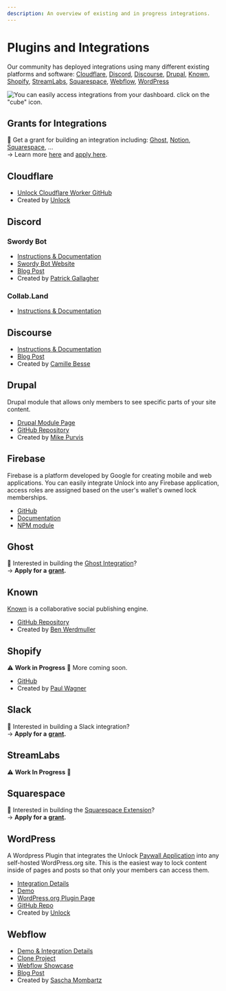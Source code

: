 ```yaml
---
description: An overview of existing and in progress integrations.
---
```


# Plugins and Integrations

Our community has deployed integrations using many different existing platforms and software: [Cloudflare](./#cloudflare), [Discord](./#discord), [Discourse](./#discourse), [Drupal](./#drupal), [Known](./#known), [Shopify](./#shopify), [StreamLabs](./#streamlabs), [Squarespace](./#squarespace), [Webflow](./#webflow), [WordPress](./#wordpress)

![You can easily access integrations from your dashboard. click on the "cube" icon.](/img/creators/dashboard-cube.png)

## Grants for Integrations

👀 Get a grant for building an integration including: [Ghost](https://ghost.org/integrations/custom-integrations/), [Notion](http://developers.notion.com), [Squarespace](https://www.squarespace.com/extensions/home), ...\
→ Learn more [here](../../governance/grants-bounties-and-matchings.md#grants) and [apply here](../../governance/grants-bounties-and-matchings.md#grant-applications).

## Cloudflare

- [Unlock Cloudflare Worker GitHub](https://github.com/unlock-protocol/cloudflare-worker)
- Created by [Unlock](https://github.com/unlock-protocol)

## Discord

### Swordy Bot

- [Instructions & Documentation](swordybot.md)
- [Swordy Bot Website](https://swordybot.com)
- [Blog Post](https://unlock-protocol.com/blog/swordy-bot-intro)
- Created by [Patrick Gallagher](https://patrickgallagher.dev)

### Collab.Land

- [Instructions & Documentation](collab-land.md)

## Discourse

- [Instructions & Documentation](https://unlock.community/t/unlock-discourse-plugin/64)
- [Blog Post](https://unlock-protocol.com/blog/discourse-plugin)
- Created by [Camille Besse](https://twitter.com/camillebesse)

## Drupal

Drupal module that allows only members to see specific parts of your site content.

- [Drupal Module Page](https://www.drupal.org/project/unlock)
- [GitHub Repository](https://github.com/mikedotexe/unlock)
- Created by [Mike Purvis](https://github.com/mikedotexe)

## Firebase

Firebase is a platform developed by Google for creating mobile and web applications. You can easily integrate Unlock into any Firebase application, access roles are assigned based on the user's wallet's owned lock memberships.

- [GitHub](https://github.com/novum-insights/unlock-protocol-firebase)
- [Documentation](https://david-layton.gitbook.io/novum/)
- [NPM module](https://www.npmjs.com/package/@novuminsights/unlock-protocol-firebase)

## Ghost

👀 Interested in building the [Ghost Integration](https://ghost.org/integrations/custom-integrations/)?\
→ **Apply for a** [**grant**](https://share.hsforms.com/1gAdLgNOESNCWJ9bJxCUAMwbvg22)**.**

## Known

[Known](../../) is a collaborative social publishing engine.

- [GitHub Repository](https://github.com/idno/Unlock)
- Created by [Ben Werdmuller](https://twitter.com/benwerd/)

## Shopify

⚠️ **Work in Progress** 🚧 More coming soon.

- [GitHub](https://github.com/pwagner/unlock-shopify-app)
- Created by [Paul Wagner](https://twitter.com/pswgnr)

## Slack

👀 Interested in building a Slack integration?\
→ **Apply for a** [**grant**](https://share.hsforms.com/1gAdLgNOESNCWJ9bJxCUAMwbvg22)**.**

## StreamLabs

⚠️ **Work In Progress** 🚧

## Squarespace

👀 Interested in building the [Squarespace Extension](https://www.squarespace.com/extensions/home)?\
→ **Apply for a** [**grant**](https://share.hsforms.com/1gAdLgNOESNCWJ9bJxCUAMwbvg22)**.**

## WordPress

A Wordpress Plugin that integrates the Unlock [Paywall Application](../../Tools/Paywall/) into any self-hosted WordPress.org site. This is the easiest way to lock content inside of pages and posts so that only your members can access them.

- [Integration Details](wordpress-plugin.md)
- [Demo](https://wordpress-demo.unlock-protocol.com)
- [WordPress.org Plugin Page](https://wordpress.org/plugins/unlock-protocol/)
- [GitHub Repo](https://github.com/unlock-protocol/unlock-wordpress-plugin)
- Created by [Unlock](https://github.com/unlock-protocol)

## Webflow

- [Demo & Integration Details](https://unlock-integration.webflow.io)
- [Clone Project](https://preview.webflow.com/preview/unlock-integration?preview=d2b65d0b804e0767c26e883d94d9ebbb)
- [Webflow Showcase](https://webflow.com/website/Integrating-Unlock)
- [Blog Post](https://unlock-protocol.com/blog/webflow-integration)
- Created by [Sascha Mombartz](https://twitter.com/supermombartz)
